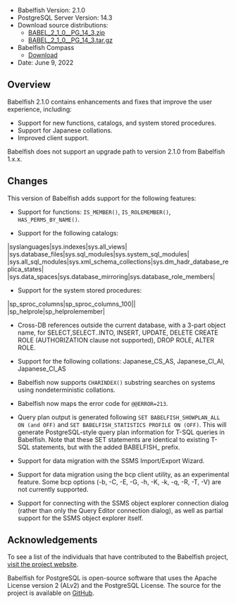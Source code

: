 - Babelfish Version: 2.1.0
- PostgreSQL Server Version: 14.3
- Download source distributions:
  - [BABEL_2_1_0__PG_14_3.zip](https://github.com/babelfish-for-postgresql/babelfish-for-postgresql/releases/download/BABEL_2_1_0__PG_14_3/BABEL_2_1_0__PG_14_3.zip)
  - [BABEL_2_1_0__PG_14_3.tar.gz](https://github.com/babelfish-for-postgresql/babelfish-for-postgresql/releases/download/BABEL_2_1_0__PG_14_3/BABEL_2_1_0__PG_14_3.tar.gz)
- Babelfish Compass
  - [Download](https://github.com/babelfish-for-postgresql/babelfish_compass/releases)
- Date: June 9, 2022

## Overview

Babelfish 2.1.0 contains enhancements and fixes that improve the user experience, including:
- Support for new functions, catalogs, and system stored procedures.
- Support for Japanese collations.
- Improved client support.

Babelfish does not support an upgrade path to version 2.1.0 from Babelfish 1.x.x.

## Changes

This version of Babelfish adds support for the following features:

- Support for functions: `IS_MEMBER()`, `IS_ROLEMEMBER()`, `HAS_PERMS_BY_NAME()`.

- Support for the following catalogs: 

|syslanguages|sys.indexes|sys.all_views|
|sys.database_files|sys.sql_modules|sys.system_sql_modules|
|sys.all_sql_modules|sys.xml_schema_collections|sys.dm_hadr_database_replica_states|
|sys.data_spaces|sys.database_mirroring|sys.database_role_members|


- Support for the system stored procedures: 

|sp_sproc_columns|sp_sproc_columns_100||
|sp_helprole|sp_helprolemember|


- Cross-DB references outside the current database, with a 3-part object name, for SELECT,SELECT..INTO, INSERT, UPDATE, DELETE
CREATE ROLE (AUTHORIZATION clause not supported), DROP ROLE, ALTER ROLE.

- Support for the following collations: Japanese_CS_AS, Japanese_CI_AI, Japanese_CI_AS

- Babelfish now supports `CHARINDEX()` substring searches on systems using nondeterministic collations.

- Babelfish now maps the error code for `@@ERROR=213`.

- Query plan output is generated following `SET BABELFISH_SHOWPLAN_ALL ON (and OFF)` and `SET BABELFISH_STATISTICS PROFILE ON (OFF)`. This will generate PostgreSQL-style query plan information for T-SQL queries in Babelfish. Note that these SET statements are identical to existing T-SQL statements, but with the added BABELFISH_ prefix.

- Support for data migration with the SSMS Import/Export Wizard.

- Support for data migration using the bcp client utility, as an experimental feature. Some bcp options (-b, -C, -E, -G, -h, -K, -k, -q, -R, -T, -V) are not currently supported.

- Support for connecting with the SSMS object explorer connection dialog (rather than only the Query Editor connection dialog), as well as partial support for the SSMS object explorer itself.


## Acknowledgements

To see a list of the individuals that have contributed to the Babelfish project, [visit the project website](https://babelfishpg.org/contributors/).

Babelfish for PostgreSQL is open-source software that uses the Apache License version 2 (ALv2) and the PostgreSQL License. The source for the project is available on [GitHub](https://github.com/babelfish-for-postgresql). 

